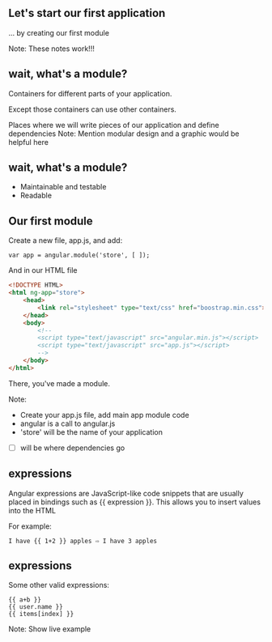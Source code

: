 ## Let's start our first application

... by creating our first module

Note: These notes work!!!


## wait, what's a module?

Containers for different parts of your application. <!-- .element: class="fragment" -->

Except those containers can use other containers.  <!-- .element: class="fragment" -->

Places where we will write pieces of our application and define dependencies <!-- .element: class="fragment" -->
Note: Mention modular design and a graphic would be helpful here


## wait, what's a module?

- Maintainable and testable <!-- .element: class="fragment" -->
- Readable <!-- .element: class="fragment" -->



## Our first module

Create a new file, app.js, and add:

```
var app = angular.module('store', [ ]);
```

And in our HTML file

```html
<!DOCTYPE HTML>
<html ng-app="store">
    <head>
        <link rel="stylesheet" type="text/css" href="boostrap.min.css"></link>
    </head>
    <body>
        <!--
        <script type="text/javascript" src="angular.min.js"></script>
        <script type="text/javascript" src="app.js"></script>
        -->
    </body>
</html>
```

There, you've made a module.

Note:
- Create your app.js file, add main app module code
- angular is a call to angular.js
- 'store' will be the name of your application
- [ ] will be where dependencies go



## expressions

Angular expressions are JavaScript-like code snippets that are usually placed in bindings such as {{ expression }}. <!-- .element: cite="https://docs.angularjs.org/guide/expression" -->
This allows you to insert values into the HTML

For example:

```
I have {{ 1+2 }} apples ⇨ I have 3 apples
```


## expressions
Some other valid expressions:

```
{{ a+b }}
{{ user.name }}
{{ items[index] }}
```
Note: Show live example
